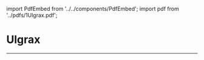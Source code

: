 import PdfEmbed from '../../components/PdfEmbed';
import pdf from '../pdfs/1Ulgrax.pdf';

# Ulgrax
---

<PdfEmbed src={pdf} />